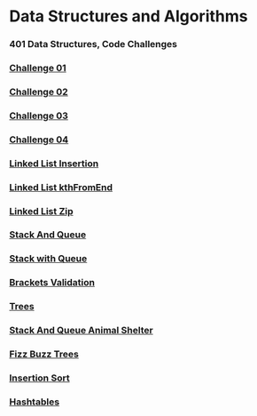 # Data Structures and Algorithms

### 401 Data Structures, Code Challenges

### [Challenge 01](javascript/code-challenges/Challenge01/README.md)
### [Challenge 02](javascript/code-challenges/Challenge02/README.md)
### [Challenge 03](javascript/code-challenges/Challenge03/README.md)
### [Challenge 04](javascript/code-challenges/Challenge04/README.MD)
### [Linked List Insertion](javascript/code-challenges/LinkedList/README2.MD)
### [Linked List kthFromEnd](javascript/code-challenges/LinkedList/README3.MD)
### [Linked List Zip](javascript/code-challenges/LinkedList/README4.MD)
### [Stack And Queue](javascript/code-challenges/stack-and-que/stack-and-que.md)
### [Stack with Queue](javascript/code-challenges/stack-queue-pseudo/README.md)
### [Brackets Validation](javascript/code-challenges/stack-que-brackets/brackets.md)
### [Trees](javascript/code-challenges/tree/readme.md)
### [Stack And Queue Animal Shelter](javascript/code-challenges/Challenge12/animalShelter.md)
### [Fizz Buzz Trees](javascript/code-challenges/fizzBuzzTree/fizzBuzzTree.md)
### [Insertion Sort](javascript/code-challenges/insertion-sort/readme.md)
### [Hashtables](javascript/code-challenges/Hashtables/readme.md)